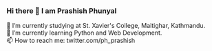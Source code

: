 ### Hi there 👋 I am Prashish Phunyal

<!--
**prashishph/prashishph** is a ✨ _special_ ✨ repository because its `README.md` (this file) appears on your GitHub profile.

Here are some ideas to get you started:

- 🔭 I’m currently working on ...
- 🌱 I’m currently learning ...
- 👯 I’m looking to collaborate on ...
- 🤔 I’m looking for help with ...
- 💬 Ask me about ...
- 📫 How to reach me: ...
- 😄 Pronouns: ...
- ⚡ Fun fact: ...
-->

🔭 I’m currently studying at St. Xavier's College, Maitighar, Kathmandu. <br />
🌱 I’m currently learning Python and Web Development. <br />
📫 How to reach me: twitter.com/ph_prashish 

